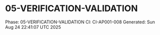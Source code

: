 # 05-VERIFICATION-VALIDATION
Phase: 05-VERIFICATION-VALIDATION
CI: CI-AP001-008
Generated: Sun Aug 24 22:41:07 UTC 2025
